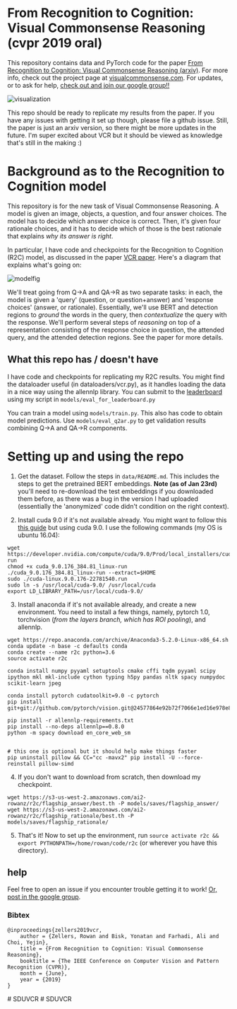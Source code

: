 # From Recognition to Cognition: Visual Commonsense Reasoning (cvpr 2019 oral)

This repository contains data and PyTorch code for the paper [From Recognition to Cognition: Visual Commonsense Reasoning (arxiv)](https://visualcommonsense.com). For more info, check out the project page at [visualcommonsense.com](https://visualcommonsense.com). For updates, or to ask for help, [check out and join our google group!!](https://groups.google.com/forum/#!forum/visualcommonsense/join)

![visualization](https://i.imgur.com/5XTaEkx.png "Visualization")

This repo should be ready to replicate my results from the paper. If you have any issues with getting it set up though, please file a github issue. Still, the paper is just an arxiv version, so there might be more updates in the future. I'm super excited about VCR but it should be viewed as knowledge that's still in the making :)

# Background as to the Recognition to Cognition model

This repository is for the new task of Visual Commonsense Reasoning. A model is given an image, objects, a question, and four answer choices. The model has to decide which answer choice is correct. Then, it's given four rationale choices, and it has to decide which of those is the best rationale that explains *why its answer is right*.

In particular, I have code and checkpoints for the Recognition to Cognition (R2C) model, as discussed in the paper [VCR paper](https://arxiv.org/abs/1811.10830).  Here's a diagram that explains what's going on:

![modelfig](https://i.imgur.com/SNyz40p.png "Model figure")

We'll treat going from Q->A and QA->R as two separate tasks: in each, the model is given a 'query' (question, or question+answer) and 'response choices' (answer, or rationale). Essentially, we'll use BERT and detection regions to *ground* the words in the query, then *contextualize* the query with the response. We'll perform several steps of *reasoning* on top of a representation consisting of the response choice in question, the attended query, and the attended detection regions. See the paper for more details.

## What this repo has / doesn't have
I have code and checkpoints for replicating my R2C results. You might find the dataloader useful (in dataloaders/vcr.py), as it handles loading the data in a nice way using the allennlp library. You can submit to the [leaderboard](https://visualcommonsense.com/leaderboard/) using my script in `models/eval_for_leaderboard.py`

You can train a model using `models/train.py`. This also has code to obtain model predictions. Use `models/eval_q2ar.py` to get validation results combining Q->A and QA->R components.

# Setting up and using the repo

1. Get the dataset. Follow the steps in `data/README.md`. This includes the steps to get the pretrained BERT embeddings. **Note (as of Jan 23rd)** you'll need to re-download the test embeddings if you downloaded them before, as there was a bug in the version I had uploaded (essentially the 'anonymized' code didn't condition on the right context).

2. Install cuda 9.0 if it's not available already. You might want to follow this [this guide](https://medium.com/@zhanwenchen/install-cuda-9-2-and-cudnn-7-1-for-tensorflow-pytorch-gpu-on-ubuntu-16-04-1822ab4b2421) but using cuda 9.0. I use the following commands (my OS is ubuntu 16.04):
```
wget https://developer.nvidia.com/compute/cuda/9.0/Prod/local_installers/cuda_9.0.176_384.81_linux-run
chmod +x cuda_9.0.176_384.81_linux-run
./cuda_9.0.176_384.81_linux-run --extract=$HOME
sudo ./cuda-linux.9.0.176-22781540.run
sudo ln -s /usr/local/cuda-9.0/ /usr/local/cuda
export LD_LIBRARY_PATH=/usr/local/cuda-9.0/
```

3. Install anaconda if it's not available already, and create a new environment. You need to install a few things, namely, pytorch 1.0, torchvision (*from the layers branch, which has ROI pooling*), and allennlp.

```
wget https://repo.anaconda.com/archive/Anaconda3-5.2.0-Linux-x86_64.sh
conda update -n base -c defaults conda
conda create --name r2c python=3.6
source activate r2c

conda install numpy pyyaml setuptools cmake cffi tqdm pyyaml scipy ipython mkl mkl-include cython typing h5py pandas nltk spacy numpydoc scikit-learn jpeg

conda install pytorch cudatoolkit=9.0 -c pytorch
pip install git+git://github.com/pytorch/vision.git@24577864e92b72f7066e1ed16e978e873e19d13d

pip install -r allennlp-requirements.txt
pip install --no-deps allennlp==0.8.0
python -m spacy download en_core_web_sm


# this one is optional but it should help make things faster
pip uninstall pillow && CC="cc -mavx2" pip install -U --force-reinstall pillow-simd
```

4. If you don't want to download from scratch, then download my checkpoint. 

```
wget https://s3-us-west-2.amazonaws.com/ai2-rowanz/r2c/flagship_answer/best.th -P models/saves/flagship_answer/
wget https://s3-us-west-2.amazonaws.com/ai2-rowanz/r2c/flagship_rationale/best.th -P models/saves/flagship_rationale/
```

5. That's it! Now to set up the environment, run `source activate r2c && export PYTHONPATH=/home/rowan/code/r2c` (or wherever you have this directory).

## help

Feel free to open an issue if you encounter trouble getting it to work! [Or, post in the google group](https://groups.google.com/forum/#!forum/visualcommonsense/join).

### Bibtex

```
@inproceedings{zellers2019vcr,
    author = {Zellers, Rowan and Bisk, Yonatan and Farhadi, Ali and Choi, Yejin},
    title = {From Recognition to Cognition: Visual Commonsense Reasoning},
    booktitle = {The IEEE Conference on Computer Vision and Pattern Recognition (CVPR)},
    month = {June},
    year = {2019}
}
```
#   S D U V C R  
 # SDUVCR
